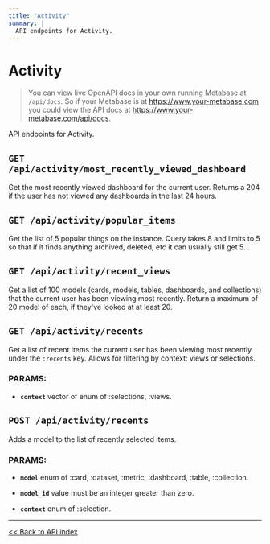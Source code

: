 ```yaml
---
title: "Activity"
summary: |
  API endpoints for Activity.
---
```


# Activity

> You can view live OpenAPI docs in your own running Metabase at `/api/docs`.
   So if your Metabase is at https://www.your-metabase.com you could view
   the API docs at https://www.your-metabase.com/api/docs.

API endpoints for Activity.

## `GET /api/activity/most_recently_viewed_dashboard`

Get the most recently viewed dashboard for the current user. Returns a 204 if the user has not viewed any dashboards
   in the last 24 hours.

## `GET /api/activity/popular_items`

Get the list of 5 popular things on the instance. Query takes 8 and limits to 5 so that if it finds anything
  archived, deleted, etc it can usually still get 5. .

## `GET /api/activity/recent_views`

Get a list of 100 models (cards, models, tables, dashboards, and collections) that the current user has been viewing most
  recently. Return a maximum of 20 model of each, if they've looked at at least 20.

## `GET /api/activity/recents`

Get a list of recent items the current user has been viewing most recently under the `:recents` key.
  Allows for filtering by context: views or selections.

### PARAMS:

-  **`context`** vector of enum of :selections, :views.

## `POST /api/activity/recents`

Adds a model to the list of recently selected items.

### PARAMS:

-  **`model`** enum of :card, :dataset, :metric, :dashboard, :table, :collection.

-  **`model_id`** value must be an integer greater than zero.

-  **`context`** enum of :selection.

---

[<< Back to API index](../api-documentation.md)